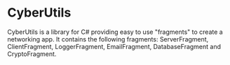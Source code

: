 # CyberUtils
CyberUtils is a library for C# providing easy to use "fragments" to create a networking app.
It contains the following fragments: ServerFragment, ClientFragment, LoggerFragment, EmailFragment, DatabaseFragment and CryptoFragment.